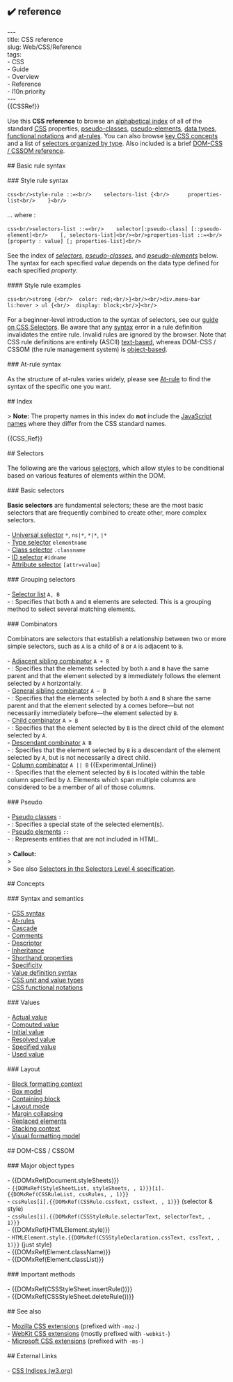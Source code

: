 ## ✔️ reference 
 ---<br/>title: CSS reference<br/>slug: Web/CSS/Reference<br/>tags:<br/>  - CSS<br/>  - Guide<br/>  - Overview<br/>  - Reference<br/>  - l10n:priority<br/>---<br/>{{CSSRef}}<br/><br/>Use this **CSS reference** to browse an [alphabetical index](#index) of all of the standard [CSS](/en-US/docs/Web/CSS) properties, [pseudo-classes](/en-US/docs/Web/CSS/Pseudo-classes), [pseudo-elements](/en-US/docs/Web/CSS/Pseudo-elements), [data types](/en-US/docs/Web/CSS/CSS_Types), [functional notations](/en-US/docs/Web/CSS/CSS_Functions) and [at-rules](/en-US/docs/Web/CSS/At-rule). You can also browse [key CSS concepts](#concepts) and a list of [selectors organized by type](#selectors). Also included is a brief [DOM-CSS / CSSOM reference](#dom-css_cssom).<br/><br/>## Basic rule syntax<br/><br/>### Style rule syntax<br/><br/>```css<br/>style-rule ::=<br/>    selectors-list {<br/>      properties-list<br/>    }<br/>```<br/><br/>... where :<br/><br/>```css<br/>selectors-list ::=<br/>    selector[:pseudo-class] [::pseudo-element]<br/>    [, selectors-list]<br/><br/>properties-list ::=<br/>    [property : value] [; properties-list]<br/>```<br/><br/>See the index of [_selectors_](#selectors), [_pseudo-classes_](#pseudo), and _[pseudo-elements](#pseudo)_ below. The syntax for each specified _value_ depends on the data type defined for each specified _property_.<br/><br/>#### Style rule examples<br/><br/>```css<br/>strong {<br/>  color: red;<br/>}<br/><br/>div.menu-bar li:hover > ul {<br/>  display: block;<br/>}<br/>```<br/><br/>For a beginner-level introduction to the syntax of selectors, see our [guide on CSS Selectors](/en-US/docs/Learn/CSS/Building_blocks/Selectors). Be aware that any [syntax](/en-US/docs/Web/CSS/Syntax) error in a rule definition invalidates the entire rule. Invalid rules are ignored by the browser. Note that CSS rule definitions are entirely (ASCII) [text-based](https://www.w3.org/TR/css-syntax-3/#intro), whereas DOM-CSS / CSSOM (the rule management system) is [object-based](https://www.w3.org/TR/cssom/#introduction).<br/><br/>### At-rule syntax<br/><br/>As the structure of at-rules varies widely, please see [At-rule](/en-US/docs/Web/CSS/At-rule) to find the syntax of the specific one you want.<br/><br/>## Index<br/><br/>> **Note:** The property names in this index do **not** include the [JavaScript names](/en-US/docs/Web/CSS/CSS_Properties_Reference) where they differ from the CSS standard names.<br/><br/>{{CSS_Ref}}<br/><br/>## Selectors<br/><br/>The following are the various [selectors](/en-US/docs/Web/CSS/CSS_Selectors), which allow styles to be conditional based on various features of elements within the DOM.<br/><br/>### Basic selectors<br/><br/>**Basic selectors** are fundamental selectors; these are the most basic selectors that are frequently combined to create other, more complex selectors.<br/><br/>- [Universal selector](/en-US/docs/Web/CSS/Universal_selectors) `*`, `ns|*`, `*|*`, `|*`<br/>- [Type selector](/en-US/docs/Web/CSS/Type_selectors) `elementname`<br/>- [Class selector](/en-US/docs/Web/CSS/Class_selectors) `.classname`<br/>- [ID selector](/en-US/docs/Web/CSS/ID_selectors) `#idname`<br/>- [Attribute selector](/en-US/docs/Web/CSS/Attribute_selectors) `[attr=value]`<br/><br/>### Grouping selectors<br/><br/>- [Selector list](/en-US/docs/Web/CSS/Selector_list) `A, B`<br/>  - : Specifies that both `A` and `B` elements are selected. This is a grouping method to select several matching elements.<br/><br/>### Combinators<br/><br/>Combinators are selectors that establish a relationship between two or more simple selectors, such as `A` is a child of `B` or `A` is adjacent to `B`.<br/><br/>- [Adjacent sibling combinator](/en-US/docs/Web/CSS/Adjacent_sibling_combinator) `A + B`<br/>  - : Specifies that the elements selected by both `A` and `B` have the same parent and that the element selected by `B` immediately follows the element selected by `A` horizontally.<br/>- [General sibling combinator](/en-US/docs/Web/CSS/General_sibling_combinator) `A ~ B`<br/>  - : Specifies that the elements selected by both `A` and `B` share the same parent and that the element selected by `A` comes before—but not necessarily immediately before—the element selected by `B`.<br/>- [Child combinator](/en-US/docs/Web/CSS/Child_combinator) `A > B`<br/>  - : Specifies that the element selected by `B` is the direct child of the element selected by `A`.<br/>- [Descendant combinator](/en-US/docs/Web/CSS/Descendant_combinator) `A B`<br/>  - : Specifies that the element selected by `B` is a descendant of the element selected by `A`, but is not necessarily a direct child.<br/>- [Column combinator](/en-US/docs/Web/CSS/Column_combinator) `A || B` {{Experimental_Inline}}<br/>  - : Specifies that the element selected by `B` is located within the table column specified by `A`. Elements which span multiple columns are considered to be a member of all of those columns.<br/><br/>### Pseudo<br/><br/>- [Pseudo classes](/en-US/docs/Web/CSS/Pseudo-classes) `:`<br/>  - : Specifies a special state of the selected element(s).<br/>- [Pseudo elements](/en-US/docs/Web/CSS/Pseudo-elements) `::`<br/>  - : Represents entities that are not included in HTML.<br/><br/>> **Callout:**<br/>><br/>> See also [Selectors in the Selectors Level 4 specification](https://www.w3.org/TR/selectors/#overview).<br/><br/>## Concepts<br/><br/>### Syntax and semantics<br/><br/>- [CSS syntax](/en-US/docs/Web/CSS/Syntax)<br/>- [At-rules](/en-US/docs/Web/CSS/At-rule)<br/>- [Cascade](/en-US/docs/Web/CSS/Cascade)<br/>- [Comments](/en-US/docs/Web/CSS/Comments)<br/>- [Descriptor](</en-US/docs/Glossary/Descriptor_(CSS)>)<br/>- [Inheritance](/en-US/docs/Web/CSS/inheritance)<br/>- [Shorthand properties](/en-US/docs/Web/CSS/Shorthand_properties)<br/>- [Specificity](/en-US/docs/Web/CSS/Specificity)<br/>- [Value definition syntax](/en-US/docs/Web/CSS/Value_definition_syntax)<br/>- [CSS unit and value types](/en-US/docs/Web/CSS/CSS_Values_and_Units)<br/>- [CSS functional notations](/en-US/docs/Web/CSS/CSS_Functions)<br/><br/>### Values<br/><br/>- [Actual value](/en-US/docs/Web/CSS/actual_value)<br/>- [Computed value](/en-US/docs/Web/CSS/computed_value)<br/>- [Initial value](/en-US/docs/Web/CSS/initial_value)<br/>- [Resolved value](/en-US/docs/Web/CSS/resolved_value)<br/>- [Specified value](/en-US/docs/Web/CSS/specified_value)<br/>- [Used value](/en-US/docs/Web/CSS/used_value)<br/><br/>### Layout<br/><br/>- [Block formatting context](/en-US/docs/Web/Guide/CSS/Block_formatting_context)<br/>- [Box model](/en-US/docs/Web/CSS/CSS_Box_Model/Introduction_to_the_CSS_box_model)<br/>- [Containing block](/en-US/docs/Web/CSS/Containing_block)<br/>- [Layout mode](/en-US/docs/Web/CSS/Layout_mode)<br/>- [Margin collapsing](/en-US/docs/Web/CSS/CSS_Box_Model/Mastering_margin_collapsing)<br/>- [Replaced elements](/en-US/docs/Web/CSS/Replaced_element)<br/>- [Stacking context](/en-US/docs/Web/CSS/CSS_Positioning/Understanding_z_index/The_stacking_context)<br/>- [Visual formatting model](/en-US/docs/Web/CSS/Visual_formatting_model)<br/><br/>## DOM-CSS / CSSOM<br/><br/>### Major object types<br/><br/>- {{DOMxRef(Document.styleSheets)}}<br/>- `{{DOMxRef(StyleSheetList, styleSheets, , 1)}}[i].{{DOMxRef(CSSRuleList, cssRules, , 1)}}`<br/>- `cssRules[i].{{DOMxRef(CSSRule.cssText, cssText, , 1)}}` (selector & style)<br/>- `cssRules[i].{{DOMxRef(CSSStyleRule.selectorText, selectorText, , 1)}}`<br/>- {{DOMxRef(HTMLElement.style)}}<br/>- `HTMLElement.style.{{DOMxRef(CSSStyleDeclaration.cssText, cssText, , 1)}}` (just style)<br/>- {{DOMxRef(Element.className)}}<br/>- {{DOMxRef(Element.classList)}}<br/><br/>### Important methods<br/><br/>- {{DOMxRef(CSSStyleSheet.insertRule())}}<br/>- {{DOMxRef(CSSStyleSheet.deleteRule())}}<br/><br/>## See also<br/><br/>- [Mozilla CSS extensions](/en-US/docs/Web/CSS/Mozilla_Extensions) (prefixed with `-moz-`)<br/>- [WebKit CSS extensions](/en-US/docs/Web/CSS/WebKit_Extensions) (mostly prefixed with `-webkit-`)<br/>- [Microsoft CSS extensions](/en-US/docs/Web/CSS/Microsoft_Extensions) (prefixed with `-ms-`)<br/><br/>## External Links<br/><br/>- [CSS Indices (w3.org)](https://www.w3.org/TR/CSS/#indices)<br/>